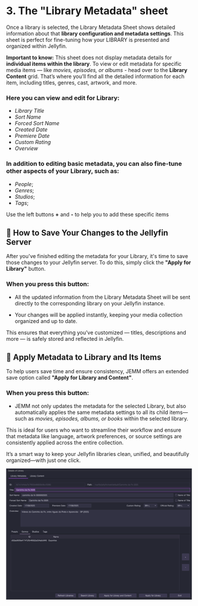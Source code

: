 
# 3. The "Library Metadata" sheet #

Once a library is selected, the Library Metadata Sheet shows detailed information about that **library configuration and metadata settings**. This sheet is perfect for fine-tuning how your LIBRARY is presented and organized within Jellyfin.

**Important to know:** This sheet does not display metadata details for **individual items within the library**. To view or edit metadata for specific media items — like *movies, episodes, or albums* - head over to the **Library Content** grid. That’s where you’ll find all the detailed information for each item, including titles, genres, cast, artwork, and more.

### Here you can view and edit for Library: ###
- *Library Title*
- *Sort Name*
- *Forced Sort Name*
- *Created Date*
- *Premiere Date*
- *Custom Rating*
- *Overview*

### In addition to editing basic metadata, you can also fine-tune other aspects of your **Library**, such as: ####
- *People*;
- *Genres*;
- *Studios*;
- *Tags*;

Use the left buttons **+** and **-** to help you to add these specific items


## 💾 How to Save Your Changes to the Jellyfin Server ##

After you've finished editing the metadata for your Library, it's time to save those changes to your Jellyfin server. To do this, simply click the **"Apply for Library"** button.

### When you press this button: ###

 - All the updated information from the Library Metadata Sheet will be sent directly to the corresponding library on your Jellyfin instance.

 - Your changes will be applied instantly, keeping your media collection organized and up to date.

This ensures that everything you've customized — titles, descriptions and more — is safely stored and reflected in Jellyfin.


## 🔁 Apply Metadata to Library and Its Items ##

To help users save time and ensure consistency, JEMM offers an extended save option called **"Apply for Library and Content"**.

### When you press this button: ###
 - JEMM not only updates the metadata for the selected Library, but also automatically applies the same metadata settings to all its child items—such as *movies, episodes, albums, or books* within the selected library.

This is ideal for users who want to streamline their workflow and ensure that metadata like language, artwork preferences, or source settings are consistently applied across the entire collection.

It’s a smart way to keep your Jellyfin libraries clean, unified, and beautifully organized—with just one click.

![Here's an example of Library Metadata Sheet](https://github.com/CesarBianchi/JellyfinEasyMetadataManager/blob/main/mkdocs/jemmdocs/docs/images/LibraryMetadata.png?raw=true)
